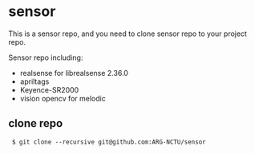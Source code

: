 # sensor

This is a sensor repo, and you need to clone sensor repo to your project repo.

Sensor repo including:
- realsense for librealsense 2.36.0
- apriltags
- Keyence-SR2000
- vision opencv for melodic

## clone repo
```
 $ git clone --recursive git@github.com:ARG-NCTU/sensor
```
